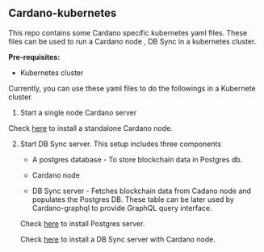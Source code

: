 Cardano-kubernetes
--------------------

This repo contains some Cardano specific kubernetes yaml files. These files can be used to run a Cardano node , DB Sync
in a kubernetes cluster.

**Pre-requisites:**

- Kubernetes cluster


Currently, you can use these yaml files to do the followings in a Kubernete cluster.

1. Start a single node Cardano server
  
  Check [here](docs/node-setup.md) to install a standalone Cardano node.
   
2. Start DB Sync server. This setup includes three components

    - A postgres database - To store blockchain data in Postgres db.
    
    - Cardano node
    
    - DB Sync server - Fetches blockchain data from Cadano node and populates the Postgres DB. These table can be later
    used by Cardano-graphql to provide GraphQL query interface.
    
    Check [here](docs/postgres-setup.md) to install Postgres server.
    
    Check [here](docs/dbsync-setup.md) to install a DB Sync server with Cardano node.
    
  
